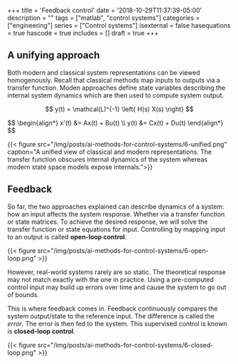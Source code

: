 +++
title = 'Feedback control'
date = '2018-10-29T11:37:39-05:00'
description = ""
tags = ["matlab", "control systems"]
categories = ["engineering"]
series = ["Control systems"]
isexternal = false
hasequations = true
hascode = true
includes = []
draft = true
+++

## A unifying approach

Both modern and classical system representations can be viewed homogenously. Recall that classical methods map inputs to outputs via a transfer function. Moden approaches define state variables describing the internal system dynamics which are then used to compute system output.

$$
y(t) = \mathcal(L)^{-1} \left{ H(s) X(s) \right}
$$

<div>$$
\begin{align*}
x'(t) &= Ax(t) + Bu(t)  \\
y(t) &= Cx(t) + Du(t)
\end{align*}
$$</div>

{{< figure src="/img/posts/ai-methods-for-control-systems/6-unified.png" caption="A unified view of classical and modern representations. The transfer function obscures internal dynamics of the system whereas modern state space models expose internals.">}}

## Feedback

So far, the two approaches explained can describe dynamics of a system: how an input affects the system response. Whether via a transfer function or state matrices. To achieve the desired response, we will solve the transfer function or state equations for input. Controlling by mapping input to an output is called **open-loop control**.

{{< figure src="/img/posts/ai-methods-for-control-systems/6-open-loop.png" >}}

However, real-world systems rarely are so static. The theoretical response may not match exactly with the one in practice. Using a pre-computed control input may build up errors over time and cause the system to go out of bounds.

This is where feedback comes in. Feedback continuously compares the system output/state to the reference input. The difference is called the *error*. The error is then fed to the system. This supervised control is known is **closed-loop control**.

{{< figure src="/img/posts/ai-methods-for-control-systems/6-closed-loop.png" >}}

[1]: http://ctms.engin.umich.edu/CTMS/index.php?example=Introduction&section=ControlStateSpace